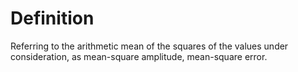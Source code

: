 # Definition

Referring to the arithmetic mean of the squares of the values under
consideration, as mean-square amplitude, mean-square error.
